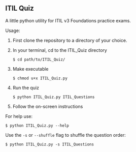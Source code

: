 ITIL Quiz
------------------------------
A little python utility for ITIL v3 Foundations practice exams.

Usage:

1. First clone the repository to a directory of your choice.

2. In your terminal, cd to the ITIL_Quiz directory

    `$ cd path/to/ITIL_Quiz/`

3. Make executable

    `$ chmod u+x ITIL_Quiz.py`

4. Run the quiz

    `$ python ITIL_Quiz.py ITIL_Questions`

5. Follow the on-screen instructions

For help use:

    $ python ITIL_Quiz.py --help

Use the `-s` or `--shuffle` flag to shuffle the question order:

    $ python ITIL_Quiz.py -s ITIL_Questions
